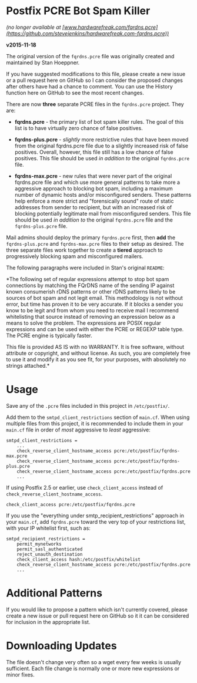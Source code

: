# Postfix PCRE Bot Spam Killer
*(no longer available at [www.hardwarefreak.com/fqrdns.pcre](https://github.com/stevejenkins/hardwarefreak.com-fqrdns.pcre))*

**v2015-11-18**

The original version of the `fqrdns.pcre` file was originally created and maintained by Stan Hoeppner.

If you have suggested modifications to this file, please create a new issue or a pull request here on GitHub so I can consider the proposed changes after others have had a chance to comment. You can use the History function here on GitHub to see the most recent changes.

There are now **three** separate PCRE files in the `fqrdns.pcre` project. They are:

* **fqrdns.pcre** - the primary list of bot spam killer rules. The goal of this list is to have virtually zero chance of false positives.

* **fqrdns-plus.pcre** - *slightly* more restrictive rules that have been moved from the original fqrdns.pcre file due to a slightly increased risk of false positives. Overall, however, this file still has a low chance of false positives. This file should be used *in addition to* the original `fqrdns.pcre` file.

* **fqrdns-max.pcre** - new rules that were never part of the original fqrdns.pcre file and which use more general patterns to take more a aggressive approach to blocking bot spam, including a maximum number of dynamic hosts and/or misconfigured senders. These patterns help enforce a more strict and "forensically sound" route of static addresses from sender to recipient, but with an increased risk of blocking potentially legitimate mail from misconfigured senders. This file should be used *in addition to* the original `fqrdns.pcre` file and the `fqrdns-plus.pcre` file.

Mail admins should deploy the primary `fqrdns.pcre` first, then **add** the `fqrdns-plus.pcre` and `fqrdns-max.pcre` files to their setup as desired. The three separate files work together to create a **tiered** approach to progressively blocking spam and misconfigured mailers.

The following paragraphs were included in Stan's original `README`:

*The following set of regular expressions attempt to stop bot spam connections by matching the FQrDNS name of the sending IP against known consumerish rDNS patterns or other rDNS patterns likely to be sources of bot spam and not legit
email.  This methodology is not without error, but time has proven it to be very accurate.  If it blocks a sender you know to be legit and from whom you need to receive mail I recommend whitelisting that source instead of removing an expression
below as a means to solve the problem.  The expressions are POSIX regular expressions and can be used with either the PCRE or REGEXP table type.  The PCRE engine is typically faster.

This file is provided AS IS with no WARRANTY.  It is free software, without attribute
or copyright, and without license.  As such, you are completely free to use it
and modify it as you see fit, for your purposes, with absolutely no strings attached.*

# Usage
Save any of the `.pcre` files included in this project in `/etc/postfix/`.

Add them to the `smtpd_client_restrictions` section of `main.cf`. When using multiple files from this project, it is recommended to include them in your `main.cf` file in order of *most* aggressive to *least* aggressive:

    smtpd_client_restrictions =
        ...
        check_reverse_client_hostname_access pcre:/etc/postfix/fqrdns-max.pcre
        check_reverse_client_hostname_access pcre:/etc/postfix/fqrdns-plus.pcre
        check_reverse_client_hostname_access pcre:/etc/postfix/fqrdns.pcre
        ...

If using Postfix 2.5 or earlier, use `check_client_access` instead of `check_reverse_client_hostname_access`.

    check_client_access pcre:/etc/postfix/fqrdns.pcre

If you use the "everything under smtp_recipient_restrictions" approach in your `main.cf`, add `fqrdns.pcre`
toward the very top of your restrictions list, with your IP whitelist first, such as:

    smtpd_recipient_restrictions =
        permit_mynetworks
        permit_sasl_authenticated
        reject_unauth_destination
        check_client_access hash:/etc/postfix/whitelist
        check_reverse_client_hostname_access pcre:/etc/postfix/fqrdns.pcre
        ...

# Additional Patterns
If you would like to propose a pattern which isn't currently covered, please create a new issue or pull request here on GitHub so it it can be considered for inclusion in the appropriate list.

# Downloading Updates
The file doesn't change very often so a wget every few weeks is usually sufficient. Each file change is normally one or more new expressions or minor fixes.
